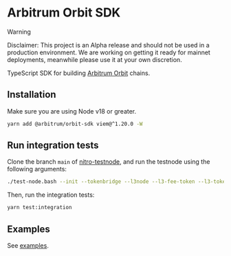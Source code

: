 # Arbitrum Orbit SDK

> [!WARNING]
> Disclaimer: This project is an Alpha release and should not be used in a production environment. We are working on getting it ready for mainnet deployments, meanwhile please use it at your own discretion.

TypeScript SDK for building [Arbitrum Orbit](https://arbitrum.io/orbit) chains.

## Installation

Make sure you are using Node v18 or greater.

```bash
yarn add @arbitrum/orbit-sdk viem@^1.20.0 -W
```

## Run integration tests

Clone the branch `main` of [nitro-testnode](https://github.com/OffchainLabs/nitro-testnode), and run the testnode using the following arguments:

```bash
./test-node.bash --init --tokenbridge --l3node --l3-fee-token --l3-token-bridge
```

Then, run the integration tests:

```bash
yarn test:integration
```

## Examples

See [examples](./examples).
